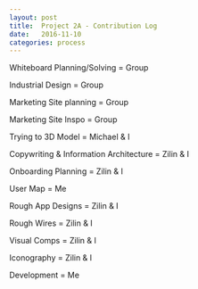 ```yaml
---
layout: post
title:  Project 2A - Contribution Log
date:   2016-11-10
categories: process
---
```


Whiteboard Planning/Solving = Group

Industrial Design = Group

Marketing Site planning = Group

Marketing Site Inspo = Group

Trying to 3D Model = Michael & I

Copywriting & Information Architecture = Zilin & I

Onboarding Planning = Zilin & I

User Map = Me

Rough App Designs = Zilin & I

Rough Wires = Zilin & I

Visual Comps = Zilin & I

Iconography = Zilin & I

Development = Me

